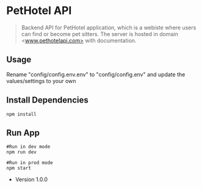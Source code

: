 # PetHotel API

> Backend API for PetHotel application, which is a webiste where users can find or become pet sitters. The server is hosted in domain <www.pethotelapi.com> with documentation.

## Usage
Rename "config/config.env.env" to "config/config.env" and update the values/settings to your own

## Install Dependencies

```
npm install
```
## Run App
```
#Run in dev mode
npm run dev

#Run in prod mode
npm start
```
- Version 1.0.0